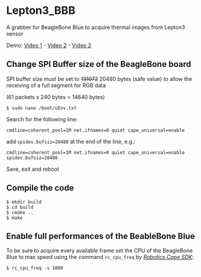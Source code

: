 # Lepton3_BBB
A grabber for BeagleBone Blue to acquire thermal images from Lepton3 sensor

Demo: [Video 1](https://youtu.be/Yov98Ps2ttc) - [Video 2](https://youtu.be/WnkK0AOtyL8) - [Video 2](https://youtu.be/WnkK0AOtyL8)

## Change SPI Buffer size of the BeagleBone board
SPI buffer size must be set to ~~131072~~ 20480 bytes (safe value) to allow the receiving of a full segment for RGB data

(61 packets x 240 bytes = 14640 bytes)

```
$ sudo nano /boot/uEnv.txt
```
Search for the following line:
```
cmdline=coherent_pool=1M net.ifnames=0 quiet cape_universal=enable
```
add ``` spidev.bufsiz=20480 ```
at the end of the line, e.g.:
```
cmdline=coherent_pool=1M net.ifnames=0 quiet cape_universal=enable spidev.bufsiz=20480
```
Save, exit and reboot

## Compile the code
```
$ mkdir build
$ cd build
$ cmake ..
$ make
```
## Enable full performances of the BeableBone Blue
To be sure to acquire every available frame set the CPU of the BeagleBone Blue to max speed using the command ```rc_cpu_freq```  by *[Robotics Cape SDK](http://www.strawsondesign.com/#!manual-cpu-freq)*:
```
$ rc_cpu_freq -s 1000
```




